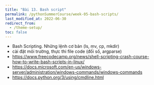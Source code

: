 ```yaml
---
title: "Bài 13. Bash script"
permalink: /pythonSummerCourse/week-05-bash-scripts/
last_modified_at: 2022-06-30
redirect_from:
  - /theme-setup/
toc: false
---
```


- Bash Scripting. Những lệnh cơ bản (ls, mv, cp, mkdir)
- cài đặt môi trường, thực thi file code (đối số, argparse)
- https://www.freecodecamp.org/news/shell-scripting-crash-course-how-to-write-bash-scripts-in-linux/
- https://docs.microsoft.com/en-us/windows-server/administration/windows-commands/windows-commands
- https://docs.python.org/3/using/cmdline.html
